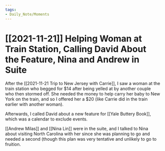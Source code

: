 ```yaml
---
tags:
- Daily_Note/Moments
---
```


# [[2021-11-21]] Helping Woman at Train Station, Calling David About the Feature, Nina and Andrew in Suite



After the [[2021-11-21 Trip to New Jersey with Carrie]], I saw a woman at the train station who begged for $14 after being yelled at by another couple who then stormed off. She needed the money to help carry her baby to New York on the train, and so I offered her a $20 (like Carrie did in the train earlier with another woman).

Afterwards, I called David about a new feature for [[Yale Buttery Book]], which was a calendar to exclude events.

[[Andrew Milas]] and [[Nina Lin]] were in the suite, and I talked to Nina about visiting North Carolina with her since she was planning to go and needed a second (though this plan was very tentative and unlikely to go to fruition.